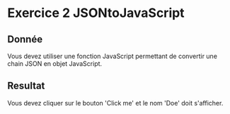 # Exercice 2 JSONtoJavaScript
## Donnée
Vous devez utiliser une fonction JavaScript permettant de convertir une chain JSON en objet JavaScript.
## Resultat
Vous devez cliquer sur le bouton 'Click me' et le nom 'Doe' doit s'afficher.